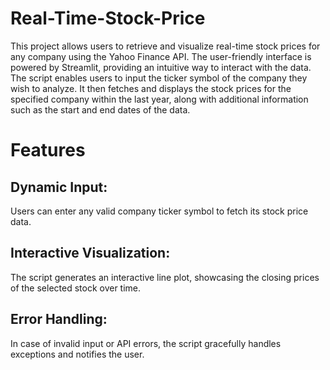 # Real-Time-Stock-Price
This project allows users to retrieve and visualize real-time stock prices for any company using the Yahoo Finance API. The user-friendly interface is powered by Streamlit, providing an intuitive way to interact with the data. The script enables users to input the ticker symbol of the company they wish to analyze. It then fetches and displays the stock prices for the specified company within the last year, along with additional information such as the start and end dates of the data.
# Features
## Dynamic Input: 
Users can enter any valid company ticker symbol to fetch its stock price data.
## Interactive Visualization: 
The script generates an interactive line plot, showcasing the closing prices of the selected stock over time.
## Error Handling: 
In case of invalid input or API errors, the script gracefully handles exceptions and notifies the user.
